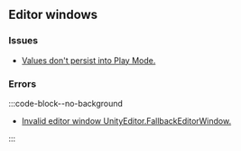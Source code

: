 ## Editor windows
### Issues
- [Values don't persist into Play Mode.](Serialisation/Editor%20Persistence.md)

### Errors
:::code-block--no-background  
- [Invalid editor window UnityEditor.FallbackEditorWindow.](Editor%20Windows/Invalid%20Window.md)

:::